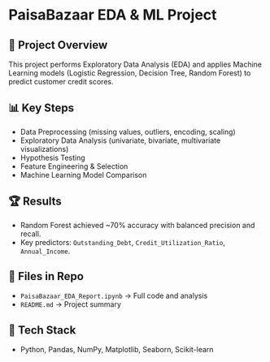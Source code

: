 # PaisaBazaar EDA & ML Project

## 📌 Project Overview
This project performs Exploratory Data Analysis (EDA) and applies Machine Learning models (Logistic Regression, Decision Tree, Random Forest) to predict customer credit scores.  

## 📊 Key Steps
- Data Preprocessing (missing values, outliers, encoding, scaling)  
- Exploratory Data Analysis (univariate, bivariate, multivariate visualizations)  
- Hypothesis Testing  
- Feature Engineering & Selection  
- Machine Learning Model Comparison  

## 🏆 Results
- Random Forest achieved ~70% accuracy with balanced precision and recall.  
- Key predictors: `Outstanding_Debt`, `Credit_Utilization_Ratio`, `Annual_Income`.  

## 📂 Files in Repo
- `PaisaBazaar_EDA_Report.ipynb` → Full code and analysis  
- `README.md` → Project summary  

## 🚀 Tech Stack
- Python, Pandas, NumPy, Matplotlib, Seaborn, Scikit-learn
